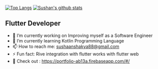<!--
<div align="left">
	<br>
		<img src="https://github.com/SushanShakya/SushanShakya/blob/master/header.svg" width="400" height="200">
	<br>
</div>
-->
[![Top Langs](https://github-readme-stats.vercel.app/api/top-langs/?username=SushanShakya&hide=MakeFile&theme=radical)](https://github.com/anuraghazra/github-readme-stats)                     [![Sushan's github stats](https://github-readme-stats.vercel.app/api?username=SushanShakya&count_private=true&show_icons=true&theme=dark)](https://github.com/anuraghazra/github-readme-stats)		

## Flutter Developer

- 🔭 I’m currently working on Improving myself as a Software Engineer
- 🌱 I’m currently learning Kotlin Programming Language
- 📫 How to reach me: sushaanshakya88@gmail.com
- ⚡ Fun fact: Rive integration with flutter works with flutter web
- 💬 Check out : https://portfolio-ab13a.firebaseapp.com/#/

<!--
**SushanShakya/SushanShakya** is a ✨ _special_ ✨ repository because its `README.md` (this file) appears on your GitHub profile.

Here are some ideas to get you started:

- 🔭 I’m currently working on ...
- 🌱 I’m currently learning ...
- 👯 I’m looking to collaborate on ...
- 🤔 I’m looking for help with ...
- 💬 Ask me about ...
- 📫 How to reach me: ...
- 😄 Pronouns: ...
- ⚡ Fun fact: ...
-->
